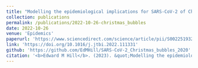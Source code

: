```yaml
---
title: "Modelling the epidemiological implications for SARS-CoV-2 of Christmas household bubbles in England"
collection: publications
permalink: /publications/2022-10-26-christmas_bubbles
date: 2022-10-26
venue: 'Epidemics'
paperurl: 'https://www.sciencedirect.com/science/article/pii/S0022519322003228/pdfft?md5=4319eaa2af0f973199a79c02cfb14bee&pid=1-s2.0-S0022519322003228-main.pdf'
link: 'https://doi.org/10.1016/j.jtbi.2022.111331'
github: 'https://github.com/EdMHill/SARS-CoV-2_Christmas_bubbles_2020'
citation: '<b>Edward M Hill</b>. (2023). &quot;Modelling the epidemiological implications for SARS-CoV-2 of Christmas household bubbles in England.&quot; <i>Journal of Theoretical Biology</i>, <b>557</b>: 111331. doi: 10.1016/j.jtbi.2022.111331.'
---
```

